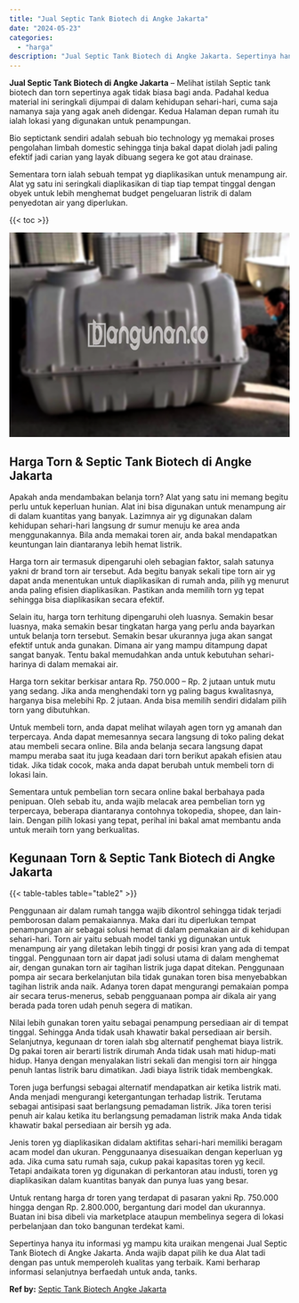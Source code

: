```yaml
---
title: "Jual Septic Tank Biotech di Angke Jakarta"
date: "2024-05-23"
categories: 
  - "harga"
description: "Jual Septic Tank Biotech di Angke Jakarta. Sepertinya hanya itu informasi yg mampu kita uraikan mengenai Jual Septic Tank Biotech di Angke Jakarta. Anda waji..."
---
```


**Jual Septic Tank Biotech di Angke Jakarta** – Melihat istilah Septic tank biotech dan torn sepertinya agak tidak biasa bagi anda. Padahal kedua material ini seringkali dijumpai di dalam kehidupan sehari-hari, cuma saja namanya saja yang agak aneh didengar. Kedua Halaman depan rumah itu ialah lokasi yang digunakan untuk penampungan.

Bio septictank sendiri adalah sebuah bio technology yg memakai proses pengolahan limbah domestic sehingga tinja bakal dapat diolah jadi paling efektif jadi carian yang layak dibuang segera ke got atau drainase.

Sementara torn ialah sebuah tempat yg diaplikasikan untuk menampung air. Alat yg satu ini seringkali diaplikasikan di tiap tiap tempat tinggal dengan obyek untuk lebih menghemat budget pengeluaran listrik di dalam penyedotan air yang diperlukan.

{{< toc >}}

![Jual Septic Tank Biotech di Angke Jakarta](/images/jual-bio-septictank-33.png)

## Harga Torn & Septic Tank Biotech di Angke Jakarta

Apakah anda mendambakan belanja torn? Alat yang satu ini memang begitu perlu untuk keperluan hunian. Alat ini bisa digunakan untuk menampung air di dalam kuantitas yang banyak. Lazimnya air yg digunakan dalam kehidupan sehari-hari langsung dr sumur menuju ke area anda menggunakannya. Bila anda memakai toren air, anda bakal mendapatkan keuntungan lain diantaranya lebih hemat listrik.

Harga torn air termasuk dipengaruhi oleh sebagian faktor, salah satunya yakni dr brand torn air tersebut. Ada begitu banyak sekali tipe torn air yg dapat anda menentukan untuk diaplikasikan di rumah anda, pilih yg menurut anda paling efisien diaplikasikan. Pastikan anda memilih torn yg tepat sehingga bisa diaplikasikan secara efektif.

Selain itu, harga torn terhitung dipengaruhi oleh luasnya. Semakin besar luasnya, maka semakin besar tingkatan harga yang perlu anda bayarkan untuk belanja torn tersebut. Semakin besar ukurannya juga akan sangat efektif untuk anda gunakan. Dimana air yang mampu ditampung dapat sangat banyak. Tentu bakal memudahkan anda untuk kebutuhan sehari-harinya di dalam memakai air.

Harga torn sekitar berkisar antara Rp. 750.000 – Rp. 2 jutaan untuk mutu yang sedang. Jika anda menghendaki torn yg paling bagus kwalitasnya, harganya bisa melebihi Rp. 2 jutaan. Anda bisa memilih sendiri didalam pilih torn yang dibutuhkan.

Untuk membeli torn, anda dapat melihat wilayah agen torn yg amanah dan terpercaya. Anda dapat memesannya secara langsung di toko paling dekat atau membeli secara online. Bila anda belanja secara langsung dapat mampu meraba saat itu juga keadaan dari torn berikut apakah efisien atau tidak. Jika tidak cocok, maka anda dapat berubah untuk membeli torn di lokasi lain.

Sementara untuk pembelian torn secara online bakal berbahaya pada penipuan. Oleh sebab itu, anda wajib melacak area pembelian torn yg terpercaya, beberapa diantaranya contohnya tokopedia, shopee, dan lain-lain. Dengan pilih lokasi yang tepat, perihal ini bakal amat membantu anda untuk meraih torn yang berkualitas.

## Kegunaan Torn & Septic Tank Biotech di Angke Jakarta

{{< table-tables table="table2" >}}

Penggunaan air dalam rumah tangga wajib dikontrol sehingga tidak terjadi pemborosan dalam pemakaiannya. Maka dari itu diperlukan tempat penampungan air sebagai solusi hemat di dalam pemakaian air di kehidupan sehari-hari. Torn air yaitu sebuah model tanki yg digunakan untuk menampung air yang diletakan lebih tinggi dr posisi kran yang ada di tempat tinggal. Penggunaan torn air dapat jadi solusi utama di dalam menghemat air, dengan gunakan torn air tagihan listrik juga dapat ditekan. Penggunaan pompa air secara berkelanjutan bila tidak gunakan toren bisa menyebabkan tagihan listrik anda naik. Adanya toren dapat mengurangi pemakaian pompa air secara terus-menerus, sebab pengguanaan pompa air dikala air yang berada pada toren udah penuh segera di matikan.

Nilai lebih gunakan toren yaitu sebagai penampung persediaan air di tempat tinggal. Sehingga Anda tidak usah khawatir bakal persediaan air bersih. Selanjutnya, kegunaan dr toren ialah sbg alternatif penghemat biaya listrik. Dg pakai toren air berarti listrik dirumah Anda tidak usah mati hidup-mati hidup. Hanya dengan menyalakan listri sekali dan mengisi torn air hingga penuh lantas listrik baru dimatikan. Jadi biaya listrik tidak membengkak.

Toren juga berfungsi sebagai alternatif mendapatkan air ketika listrik mati. Anda menjadi mengurangi ketergantungan terhadap listrik. Terutama sebagai antisipasi saat berlangsung pemadaman listrik. Jika toren terisi penuh air kalau ketika itu berlangsung pemadaman listrik maka Anda tidak khawatir bakal persediaan air bersih yg ada.

Jenis toren yg diaplikasikan didalam aktifitas sehari-hari memiliki beragam acam model dan ukuran. Penggunaanya disesuaikan dengan keperluan yg ada. Jika cuma satu rumah saja, cukup pakai kapasitas toren yg kecil. Tetapi andaikata toren yg digunakan di perkantoran atau industi, toren yg diaplikasikan dalam kuantitas banyak dan punya luas yang besar.

Untuk rentang harga dr toren yang terdapat di pasaran yakni Rp. 750.000 hingga dengan Rp. 2.800.000, bergantung dari model dan ukurannya. Buatan ini bisa dibeli via marketplace ataupun membelinya segera di lokasi perbelanjaan dan toko bangunan terdekat kami.

Sepertinya hanya itu informasi yg mampu kita uraikan mengenai Jual Septic Tank Biotech di Angke Jakarta. Anda wajib dapat pilih ke dua Alat tadi dengan pas untuk memperoleh kualitas yang terbaik. Kami berharap informasi selanjutnya berfaedah untuk anda, tanks.

**Ref by:** [Septic Tank Biotech Angke Jakarta](https://id.wikipedia.org/wiki/Septic)
